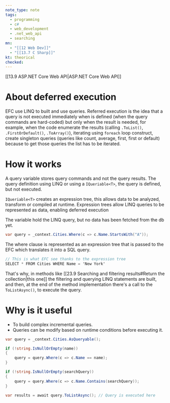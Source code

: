 ```yaml
---
note_type: note
tags:
  - programming
  - c#
  - web_development
  - .net_web_api
  - searching
mn:
  - "[[12 Web Dev]]"
  - "[[13.7 C Sharp]]"
kt: theorical
checked:
---
```

[[13.9 ASP.NET Core Web API|ASP.NET Core Web API]]

# About deferred execution
EFC use LINQ to built and use queries. Referred execution is the idea that a query is not executed immediately when is defined (when the query commands are hard-coded) but only when the result is needed, for example, when the code enumerate the results (calling `.ToList()`, `.FirstOrDefault()`, `.ToArray()`), iterating using `foreach` loop construct, create singleton queries (queries like count, average, first, first or default) because to get those queries the list has to be iterated. 

# How it works
A query variable stores query commands and not the query results. The query definition using LINQ or using a `IQueriable<T>`, the query is defined, but not executed.

`IQueriable<T>` creates an expression tree, this allows data to be analyzed, transform or compiled at runtime. Expression trees allow LINQ queries to be represented as data, enabling deferred execution

The variable hold the LINQ query, but no data has been fetched from the db yet. 
```c#
var query = _context.Cities.Where(c => c.Name.StartsWith("A"));
```

The where clause is represented as an expression tree that is passed to the EFC which translates it into a SQL query.

```c#
// This is what EFC see thanks to the expression tree
SELECT * FROM Cities WHERE Name = 'New York'
```


That's why, in methods like [[23.9 Searching and filtering results#Return the collection|this one]] the filtering and querying LINQ statements are built, and then, at the end of the method implementation there's a call to the `ToListAsync()`, to execute the query. 

# Why is it useful
- To build complex incremental queries.
- Queries can be modify based on runtime conditions before executing it.

```c#
var query = _context.Cities.AsQueryable();

if (!string.IsNullOrEmpty(name))
{
    query = query.Where(c => c.Name == name);
}

if (!string.IsNullOrEmpty(searchQuery))
{
    query = query.Where(c => c.Name.Contains(searchQuery));
}

var results = await query.ToListAsync(); // Query is executed here
```